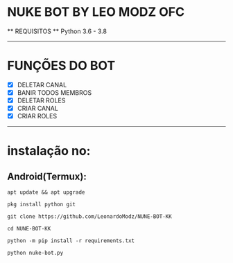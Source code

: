 # NUKE BOT BY LEO MODZ OFC
** REQUISITOS 
** Python 3.6 - 3.8
***
# FUNÇÕES DO BOT
 - [x] DELETAR CANAL
 - [x] BANIR TODOS MEMBROS
 - [x] DELETAR ROLES
 - [x] CRIAR CANAL
 - [x] CRIAR ROLES

***
# instalação no:
## Android(Termux):
```console
apt update && apt upgrade

pkg install python git

git clone https://github.com/LeonardoModz/NUNE-BOT-KK

cd NUNE-BOT-KK

python -m pip install -r requirements.txt

python nuke-bot.py
